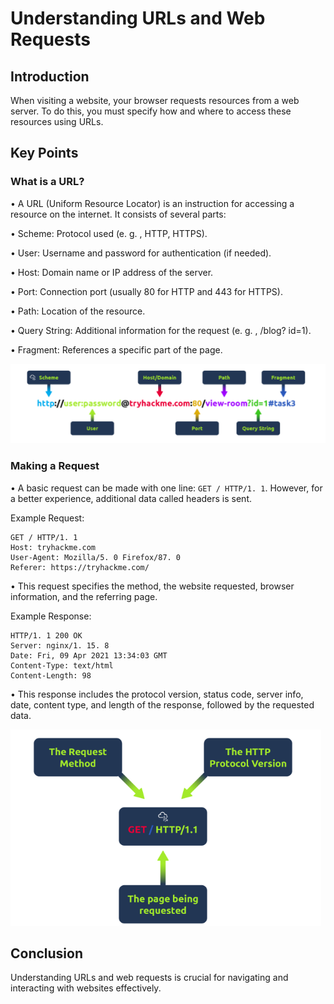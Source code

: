 # Understanding URLs and Web Requests 

## Introduction 
When visiting a website, your browser requests resources from a web server. To do this, you must specify how and where to access these resources using URLs. 

## Key Points 

### What is a URL? 
• A URL (Uniform Resource Locator) is an instruction for accessing a resource on the internet. It consists of several parts: 

• Scheme: Protocol used (e. g. , HTTP, HTTPS). 

• User: Username and password for authentication (if needed). 

• Host: Domain name or IP address of the server. 

• Port: Connection port (usually 80 for HTTP and 443 for HTTPS). 

• Path: Location of the resource. 

• Query String: Additional information for the request (e. g. , /blog? id=1). 

• Fragment: References a specific part of the page. 

![Try Hack Me](image.png)

### Making a Request 
• A basic request can be made with one line: `GET / HTTP/1. 1`. However, for a better experience, additional data called headers is sent. 

Example Request: 
``` 
GET / HTTP/1. 1 
Host: tryhackme.com 
User-Agent: Mozilla/5. 0 Firefox/87. 0 
Referer: https://tryhackme.com/ 
``` 
• This request specifies the method, the website requested, browser information, and the referring page. 

Example Response: 
``` 
HTTP/1. 1 200 OK 
Server: nginx/1. 15. 8 
Date: Fri, 09 Apr 2021 13:34:03 GMT 
Content-Type: text/html 
Content-Length: 98 
``` 

• This response includes the protocol version, status code, server info, date, content type, and length of the response, followed by the requested data. 

![From Try Hack Me](image-1.png)

## Conclusion 
Understanding URLs and web requests is crucial for navigating and interacting with websites effectively.